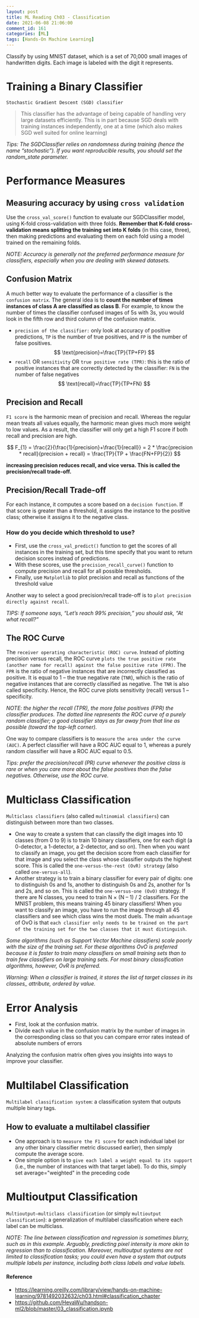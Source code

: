 ```yaml
---
layout: post
title: ML Reading Ch03 - Classification
date: 2021-06-08 21:06:00
comment_id: 161
categories: [ML]
tags: [Hands-On Machine Learning]
---
```


Classify by using MNIST dataset, which is a set of 70,000 small images of handwritten digits. Each image is labeled with the digit it represents.

# Training a Binary Classifier

`Stochastic Gradient Descent (SGD) classifier`

> This classifier has the advantage of being capable of handling very large datasets efficiently. This is in part because SGD deals with training instances independently, one at a time (which also makes SGD well suited for online learning)

*Tips: The SGDClassifier relies on randomness during training (hence the name “stochastic”). If you want reproducible results, you should set the random_state parameter.*

# Performance Measures

## Measuring accuracy by using `cross validation`

Use the `cross_val_score()` function to evaluate our SGDClassifier model, using K-fold cross-validation with three folds. **Remember that K-fold cross-validation means splitting the training set into K folds** (in this case, three), then making predictions and evaluating them on each fold using a model trained on the remaining folds.

*NOTE: Accuracy is generally not the preferred performance measure for classifiers, especially when you are dealing with skewed datasets.*

## Confusion Matrix

A much better way to evaluate the performance of a classifier is the `confusion matrix`. The general idea is to **count the number of times instances of class A are classified as class B**. For example, to know the number of times the classifier confused images of 5s with 3s, you would look in the fifth row and third column of the confusion matrix.

- `precision of the classifier:` only look at accuracy of positive predictions, `TP` is the number of true positives, and `FP` is the number of false positives.
$$
\text{precision}=\frac{TP}{TP+FP}
$$
- `recall` OR `sensitivity` OR `true positive rate (TPR)`: this is the ratio of positive instances that are correctly detected by the classifier: `FN` is the number of false negatives
$$
\text{recall}=\frac{TP}{TP+FN}
$$

## Precision and Recall

`F1 score` is the harmonic mean of precision and recall. Whereas the regular mean treats all values equally, the harmonic mean gives much more weight to low values. As a result, the classifier will only get a high F1 score if both recall and precision are high.

$$
F_{1} = \frac{2}{\frac{1}{precision}+\frac{1}{recall}} = 2 * \frac{precision * recall}{precision + recall} = \frac{TP}{TP + \frac{FN+FP}{2}}
$$

**increasing precision reduces recall, and vice versa. This is called the precision/recall trade-off.**

## Precision/Recall Trade-off

For each instance, it computes a score based on a `decision function`. If that score is greater than a threshold, it assigns the instance to the positive class; otherwise it assigns it to the negative class.

### How do you decide which threshold to use?

- First, use the `cross_val_predict()` function to get the scores of all instances in the training set, but this time specify that you want to return decision scores instead of predictions.
- With these scores, use the `precision_recall_curve()` function to compute precision and recall for all possible thresholds.
- Finally, use `Matplotlib` to plot precision and recall as functions of the threshold value

Another way to select a good precision/recall trade-off is to `plot precision directly against recall`.

*TIPS: If someone says, “Let’s reach 99% precision,” you should ask, “At what recall?”*

## The ROC Curve

The `receiver operating characteristic (ROC) curve`. Instead of plotting precision versus recall, the ROC curve `plots the true positive rate (another name for recall) against the false positive rate (FPR)`. The `FPR` is the ratio of negative instances that are incorrectly classified as positive. It is equal to 1 – the true negative rate (`TNR`), which is the ratio of negative instances that are correctly classified as negative. The `TNR` is also called specificity. Hence, the ROC curve plots sensitivity (recall) versus 1 – specificity.

*NOTE: the higher the recall (TPR), the more false positives (FPR) the classifier produces. The dotted line represents the ROC curve of a purely random classifier; a good classifier stays as far away from that line as possible (toward the top-left corner).*

One way to compare classifiers is to `measure` `the area under the curve (AUC)`. A perfect classifier will have a ROC AUC equal to 1, whereas a purely random classifier will have a ROC AUC equal to 0.5.

*Tips: prefer the precision/recall (PR) curve whenever the positive class is rare or when you care more about the false positives than the false negatives. Otherwise, use the ROC curve.*

# Multiclass Classification

`Multiclass classifiers` (also called `multinomial classifiers`) can distinguish between more than two classes.

- One way to create a system that can classify the digit images into 10 classes (from 0 to 9) is to train 10 binary classifiers, one for each digit (a 0-detector, a 1-detector, a 2-detector, and so on). Then when you want to classify an image, you get the decision score from each classifier for that image and you select the class whose classifier outputs the highest score. This is called the `one-versus-the-rest (OvR) strategy` (also called `one-versus-all`).
- Another strategy is to train a binary classifier for every pair of digits: one to distinguish 0s and 1s, another to distinguish 0s and 2s, another for 1s and 2s, and so on. This is called the `one-versus-one (OvO)` strategy. If there are N classes, you need to train N × (N – 1) / 2 classifiers. For the MNIST problem, this means training 45 binary classifiers! When you want to classify an image, you have to run the image through all 45 classifiers and see which class wins the most duels. The main `advantage` of OvO is that `each classifier only needs to be trained on the part of the training set for the two classes that it must distinguish`.

*Some algorithms (such as Support Vector Machine classifiers) scale poorly with the size of the training set. For these algorithms OvO is preferred because it is faster to train many classifiers on small training sets than to train few classifiers on large training sets. For most binary classification algorithms, however, OvR is preferred.*

*Warning: When a classifier is trained, it stores the list of target classes in its classes_ attribute, ordered by value.*

# Error Analysis

- First, look at the confusion matrix.
- Divide each value in the confusion matrix by the number of images in the corresponding class so that you can compare error rates instead of absolute numbers of errors

Analyzing the confusion matrix often gives you insights into ways to improve your classifier.

# Multilabel Classification

`Multilabel classification system`: a classification system that outputs multiple binary tags.

## How to evaluate a multilabel classifier

- One approach is to `measure the F1 score` for each individual label (or any other binary classifier metric discussed earlier), then simply compute the average score.
- One simple option is to `give each label a weight equal to its support` (i.e., the number of instances with that target label). To do this, simply set average="weighted" in the preceding code

# Multioutput Classification

`Multioutput–multiclass classification` (or simply `multioutput classification`): a generalization of multilabel classification where each label can be multiclass.

*NOTE: The line between classification and regression is sometimes blurry, such as in this example. Arguably, predicting pixel intensity is more akin to regression than to classification. Moreover, multioutput systems are not limited to classification tasks; you could even have a system that outputs multiple labels per instance, including both class labels and value labels.*

#### Reference

- <https://learning.oreilly.com/library/view/hands-on-machine-learning/9781492032632/ch03.html#classification_chapter>
- https://github.com/HevaWu/handson-ml2/blob/master/03_classification.ipynb
